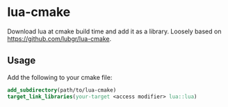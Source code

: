 # lua-cmake
Download lua at cmake build time and add it as a library. Loosely based on https://github.com/lubgr/lua-cmake.

## Usage
Add the following to your cmake file:

```cmake
add_subdirectory(path/to/lua-cmake)
target_link_libraries(your-target <access modifier> lua::lua)
```
